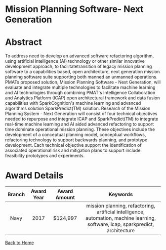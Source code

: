 
Mission Planning Software- Next Generation
==========================================

# Abstract


To address need to develop an advanced software refactoring algorithm, using artificial intelligence (AI) technology or other similar innovative development approach, to facilitatetransition of legacy mission planning software to a capabilities based, open architecture, next generation mission planning software suite supporting both manned an unmanned operations. PMATs proposed solution, Mission Planning Software - Next Generation, will evaluate and integrate multiple technologies to facilitate machine learning and AI technologies through combining PMAT's Intelligence Collaboration and Analytics Platform (ICAP) open architectural framework and data fusion capabilities with SparkCognition's machine learning and advanced algorithms solution SparkPredict(TM) solution. Research of the Mission Planning System - Next Generation will consist of four technical objectives needed to repurpose and integrate ICAP and SparkPredict(TM) to integrate real-time machine learning and AI aided advanced refactoring to support time dominate operational mission planning. These objectives include the development of a conceptual planning model, conceptual workflows, refactoring technology to support backwards planning, and prototype development. Each technical objective support the identification of associated operational risk and mitigation plans to support include feasibility prototypes and experiments.  

# Award Details

|Branch|Award Year|Award Amount|Keywords|
| :---: | :---: | :---: | :---: |
|Navy|2017|$124,997|mission planning, refactoring, artificial intelligence, automation, machine learning, software, icap, sparkpredict, architecture|
  
  


[Back to Home](https://github.com/chrischow/dod_sbir_awards#1937)